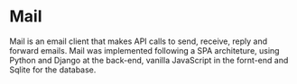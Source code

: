 # Mail

Mail is an email client that makes API calls to send, receive, reply and forward emails. Mail was implemented following a SPA architeture, using Python and Django at the back-end, vanilla JavaScript in the fornt-end and Sqlite for the database.